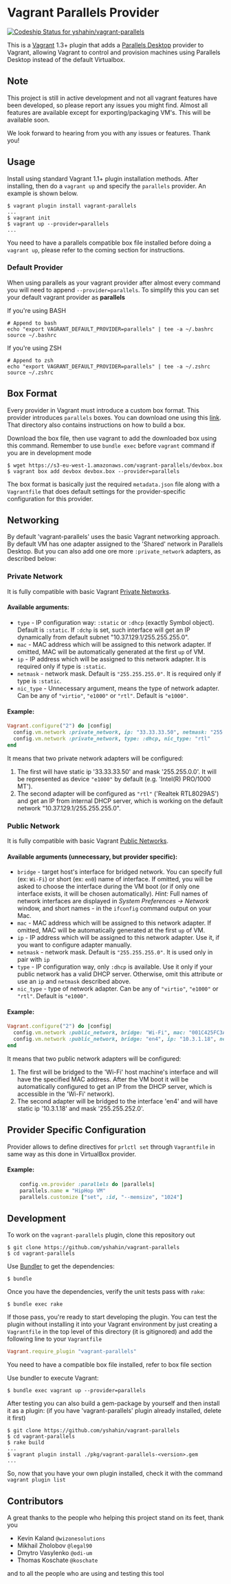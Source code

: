 # Vagrant Parallels Provider
[ ![Codeship Status for yshahin/vagrant-parallels](https://www.codeship.io/projects/fcb7a750-3aa5-0131-2188-5e2830110a10/status?branch=master)](https://www.codeship.io/projects/10186)

This is a [Vagrant](http://www.vagrantup.com) 1.3+ plugin that adds a [Parallels Desktop](http://www.parallels.com/products/desktop/)
provider to Vagrant, allowing Vagrant to control and provision machines using Parallels Desktop instead of the default Virtualbox.

## Note

This project is still in active development and not all vagrant features have been developed, so please report any issues you might find.
Almost all features are available except for exporting/packaging VM's.  This will be available soon.

We look forward to hearing from you with any issues or features.  Thank you!

## Usage
Install using standard Vagrant 1.1+ plugin installation methods. After installing, then do a `vagrant up` and specify the `parallels` provider. An example is shown below.

```
$ vagrant plugin install vagrant-parallels
...
$ vagrant init
$ vagrant up --provider=parallels
...
```

You need to have a parallels compatible box file installed before doing a `vagrant up`, please refer to the coming section for instructions.

### Default Provider

When using parallels as your vagrant provider after almost every command you will need to append `--provider=parallels`. To simplify this you can set your default vagrant provider as **parallels**

If you're using BASH

```
# Append to bash
echo "export VAGRANT_DEFAULT_PROVIDER=parallels" | tee -a ~/.bashrc
source ~/.bashrc
```

If you're using ZSH

```
# Append to zsh
echo "export VAGRANT_DEFAULT_PROVIDER=parallels" | tee -a ~/.zshrc
source ~/.zshrc
```

## Box Format

Every provider in Vagrant must introduce a custom box format. This
provider introduces `parallels` boxes. You can download one using this [link](https://s3-eu-west-1.amazonaws.com/vagrant-parallels/devbox.box).
That directory also contains instructions on how to build a box.

Download the box file, then use vagrant to add the downloaded box using this command. Remember to use `bundle exec` before `vagrant` command if you are in development mode

```
$ wget https://s3-eu-west-1.amazonaws.com/vagrant-parallels/devbox.box
$ vagrant box add devbox devbox.box --provider=parallels
```

The box format is basically just the required `metadata.json` file
along with a `Vagrantfile` that does default settings for the
provider-specific configuration for this provider.

## Networking
By default 'vagrant-parallels' uses the basic Vagrant networking approach. By default VM has one adapter assigned to the 'Shared' network in Parallels Desktop.
But you can also add one ore more `:private_network` adapters, as described below:

### Private Network
It is fully compatible with basic Vagrant [Private Networks](http://docs.vagrantup.com/v2/networking/private_network.html).
#### Available arguments:
- `type` - IP configuration way: `:static` or `:dhcp` (exactly Symbol object). Default is `:static`. If `:dchp` is set, such interface will get an IP dynamically from default subnet "10.37.129.1/255.255.255.0".
- `mac` - MAC address which will be assigned to this network adapter. If omitted, MAC will be automatically generated at the first `up` of VM.
- `ip` - IP address which will be assigned to this network adapter. It is required only if type is `:static`.
- `netmask` - network mask. Default is `"255.255.255.0"`. It is required only if type is `:static`.
- `nic_type` - Unnecessary argument, means the type of network adapter. Can be any of `"virtio"`, `"e1000"` or `"rtl"`. Default is `"e1000"`.

#### Example:
```ruby
Vagrant.configure("2") do |config|
  config.vm.network :private_network, ip: "33.33.33.50", netmask: "255.255.0.0"
  config.vm.network :private_network, type: :dhcp, nic_type: "rtl"
end
```
It means that two private network adapters will be configured:
1) The first will have static ip '33.33.33.50' and mask '255.255.0.0'. It will be represented as device `"e1000"` by default (e.g. 'Intel(R) PRO/1000 MT').
2) The second adapter will be configured as `"rtl"` ('Realtek RTL8029AS') and get an IP from internal DHCP server, which is working on the default network "10.37.129.1/255.255.255.0".

### Public Network
It is fully compatible with basic Vagrant [Public Networks](http://docs.vagrantup.com/v2/networking/public_network.html).
#### Available arguments (unnecessary, but provider specific):
- `bridge` - target host's interface for bridged network. You can specify full (ex: `Wi-Fi`) or short (ex: `en0`) name of interface. If omitted, you will be asked to choose the interface during the VM boot (or if only one interface exists, it will be chosen automatically).
_Hint:_ Full names of network interfaces are displayed in _System Preferences -> Network_ window, and short names - in the `ifconfig` command output on your Mac.
- `mac` - MAC address which will be assigned to this network adapter. If omitted, MAC will be automatically generated at the first `up` of VM.
- `ip` - IP address which will be assigned to this network adapter. Use it, if you want to configure adapter manually.
- `netmask` - network mask. Default is `"255.255.255.0"`. It is used only in pair with `ip`
- `type` - IP configuration way, only `:dhcp` is available. Use it only if your public network has a valid DHCP server. Otherwise, omit this attribute or use an `ip` and `netmask` described above.
- `nic_type` - type of network adapter. Can be any of `"virtio"`, `"e1000"` or `"rtl"`. Default is `"e1000"`.

#### Example:
```ruby
Vagrant.configure("2") do |config|
  config.vm.network :public_network, bridge: "Wi-Fi", mac: "001C425FC3AB", type: :dhcp
  config.vm.network :public_network, bridge: "en4", ip: "10.3.1.18", netmask: "255.255.252.0"
end
```
It means that two public network adapters will be configured:
1) The first will be bridged to the 'Wi-Fi' host machine's interface and will have the specified MAC address. After the VM boot it will be automatically configured to get an IP from the DHCP server, which is accessible in the 'Wi-Fi' network).
2) The second adapter will be bridged to the interface 'en4' and will have static ip '10.3.1.18' and mask '255.255.252.0'.

## Provider Specific Configuration

Provider allows to define directives for `prlctl set` through `Vagrantfile` in same way as this done in VirtualBox provider.

#### Example:
```ruby
    config.vm.provider :parallels do |parallels|
    parallels.name = "HipHop VM"
    parallels.customize ["set", :id, "--memsize", "1024"]
```

## Development

To work on the `vagrant-parallels` plugin, clone this repository out

```
$ git clone https://github.com/yshahin/vagrant-parallels
$ cd vagrant-parallels
```

Use [Bundler](http://gembundler.com) to get the dependencies:

```
$ bundle
```

Once you have the dependencies, verify the unit tests pass with `rake`:

```
$ bundle exec rake
```

If those pass, you're ready to start developing the plugin. You can test
the plugin without installing it into your Vagrant environment by just
creating a `Vagrantfile` in the top level of this directory (it is gitignored)
and add the following line to your `Vagrantfile`

```ruby
Vagrant.require_plugin "vagrant-parallels"
```

You need to have a compatible box file installed, refer to box file section

Use bundler to execute Vagrant:

```
$ bundle exec vagrant up --provider=parallels
```

After testing you can also build a gem-package by yourself and then install it as a plugin:
(if you have 'vagrant-parallels' plugin already installed, delete it first)

```
$ git clone https://github.com/yshahin/vagrant-parallels
$ cd vagrant-parallels
$ rake build
...
$ vagrant plugin install ./pkg/vagrant-parallels-<version>.gem
...
```
So, now that you have your own plugin installed, check it with the command `vagrant plugin list`

## Contributors

A great thanks to the people who helping this project stand on its feet, thank you

* Kevin Kaland `@wizonesolutions`
* Mikhail Zholobov `@legal90`
* Dmytro Vasylenko `@odi-um`
* Thomas Koschate `@koschate`

and to all the people who are using and testing this tool

